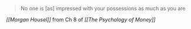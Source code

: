 > No one is [as] impressed with your possessions as much as you are

*[[Morgan Housel]]* from Ch 8 of *[[The Psychology of Money]]*